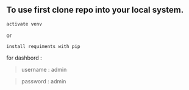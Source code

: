 ## To use first clone repo into your local system.

```
activate venv
```
or
```
install requiments with pip
```
for dashbord :
  > username : admin
  
  > password : admin
